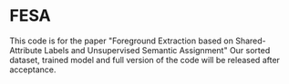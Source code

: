 # FESA
This code is for the paper "Foreground Extraction based on Shared-Attribute Labels and Unsupervised Semantic Assignment"
Our sorted dataset, trained model and full version of the code will be released after acceptance.
